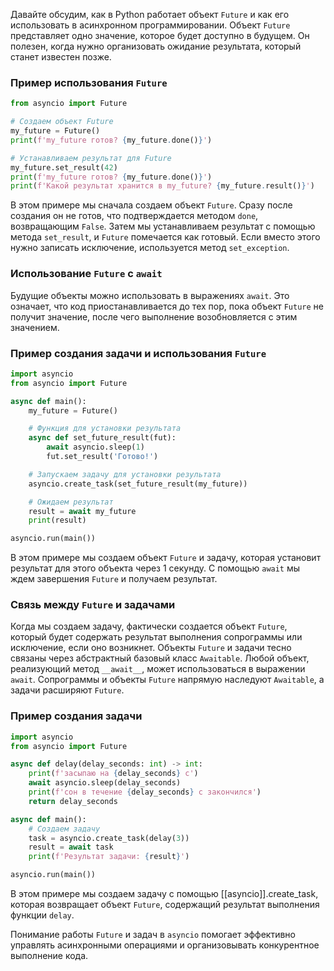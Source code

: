 Давайте обсудим, как в Python работает объект `Future` и как его использовать в асинхронном программировании. Объект `Future` представляет одно значение, которое будет доступно в будущем. Он полезен, когда нужно организовать ожидание результата, который станет известен позже.

### Пример использования `Future`

```python
from asyncio import Future

# Создаем объект Future
my_future = Future()
print(f'my_future готов? {my_future.done()}')

# Устанавливаем результат для Future
my_future.set_result(42)
print(f'my_future готов? {my_future.done()}')
print(f'Какой результат хранится в my_future? {my_future.result()}')
```

В этом примере мы сначала создаем объект `Future`. Сразу после создания он не готов, что подтверждается методом `done`, возвращающим `False`. Затем мы устанавливаем результат с помощью метода `set_result`, и `Future` помечается как готовый. Если вместо этого нужно записать исключение, используется метод `set_exception`.

### Использование `Future` с `await`

Будущие объекты можно использовать в выражениях `await`. Это означает, что код приостанавливается до тех пор, пока объект `Future` не получит значение, после чего выполнение возобновляется с этим значением.

### Пример создания задачи и использования `Future`

```python
import asyncio
from asyncio import Future

async def main():
    my_future = Future()

    # Функция для установки результата
    async def set_future_result(fut):
        await asyncio.sleep(1)
        fut.set_result('Готово!')

    # Запускаем задачу для установки результата
    asyncio.create_task(set_future_result(my_future))

    # Ожидаем результат
    result = await my_future
    print(result)

asyncio.run(main())
```

В этом примере мы создаем объект `Future` и задачу, которая установит результат для этого объекта через 1 секунду. С помощью `await` мы ждем завершения `Future` и получаем результат.

### Связь между `Future` и задачами

Когда мы создаем задачу, фактически создается объект `Future`, который будет содержать результат выполнения сопрограммы или исключение, если оно возникнет. Объекты `Future` и задачи тесно связаны через абстрактный базовый класс `Awaitable`. Любой объект, реализующий метод `__await__`, может использоваться в выражении `await`. Сопрограммы и объекты `Future` напрямую наследуют `Awaitable`, а задачи расширяют `Future`.

### Пример создания задачи

```python
import asyncio
from asyncio import Future

async def delay(delay_seconds: int) -> int:
    print(f'засыпаю на {delay_seconds} с')
    await asyncio.sleep(delay_seconds)
    print(f'сон в течение {delay_seconds} с закончился')
    return delay_seconds

async def main():
    # Создаем задачу
    task = asyncio.create_task(delay(3))
    result = await task
    print(f'Результат задачи: {result}')

asyncio.run(main())
```

В этом примере мы создаем задачу с помощью [[asyncio]].create_task, которая возвращает объект `Future`, содержащий результат выполнения функции `delay`.

Понимание работы `Future` и задач в `asyncio` помогает эффективно управлять асинхронными операциями и организовывать конкурентное выполнение кода.